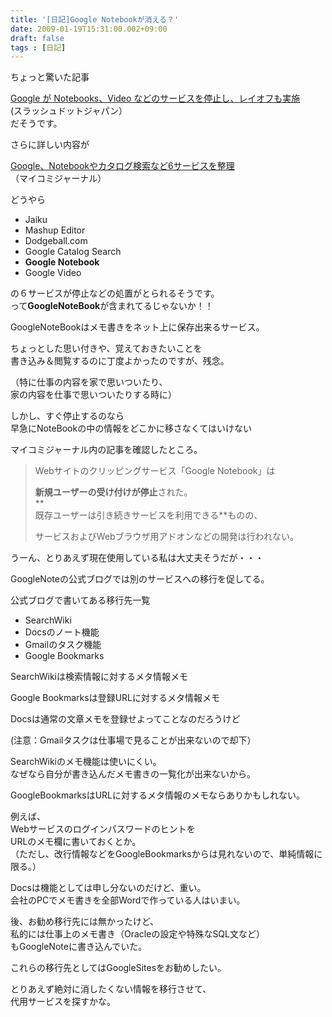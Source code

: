 ```yaml
---
title: '[日記]Google Notebookが消える？'
date: 2009-01-19T15:31:00.002+09:00
draft: false
tags : [日記]
---
```


ちょっと驚いた記事  
  
[Google が Notebooks、Video などのサービスを停止し、レイオフも実施](http://slashdot.jp/it/article.pl?sid=09/01/15/1444226 "Google が Notebooks、Video などのサービスを停止し、レイオフも実施")  
(スラッシュドットジャパン）  
だそうです。  
  
さらに詳しい内容が  
  
[Google、Notebookやカタログ検索など6サービスを整理](http://journal.mycom.co.jp/news/2009/01/16/004/ "Google、Notebookやカタログ検索など6サービスを整理")  
（マイコミジャーナル）  
  
どうやら  
  

*   Jaiku
*   Mashup Editor
*   Dodgeball.com
*   Google Catalog Search
*   **Google Notebook**
*   Google Video

  
の６サービスが停止などの処置がとられるそうです。  
って**GoogleNoteBook**が含まれてるじゃないか！！  
  
  
  
  
GoogleNoteBookはメモ書きをネット上に保存出来るサービス。  
  
ちょっとした思い付きや、覚えておきたいことを  
書き込み＆閲覧するのに丁度よかったのですが、残念。  
  
（特に仕事の内容を家で思いついたり、  
家の内容を仕事で思いついたりする時に）  
  
  
しかし、すぐ停止するのなら  
早急にNoteBookの中の情報をどこかに移さなくてはいけない  
  
マイコミジャーナル内の記事を確認したところ。  
  

> Webサイトのクリッピングサービス「Google Notebook」は  
>   
> **新規ユーザーの受け付けが停止**された。  
> **  
> 既存ユーザーは引き続きサービスを利用できる**ものの、  
>   
> サービスおよびWebブラウザ用アドオンなどの開発は行われない。  

  
うーん、とりあえず現在使用している私は大丈夫そうだが・・・  
  
GoogleNoteの公式ブログでは別のサービスへの移行を促してる。  
  
公式ブログで書いてある移行先一覧  

*   SearchWiki
*   Docsのノート機能
*   Gmailのタスク機能
*   Google Bookmarks

  
SearchWikiは検索情報に対するメタ情報メモ  
  
Google Bookmarksは登録URLに対するメタ情報メモ  
  
Docsは通常の文章メモを登録せよってことなのだろうけど  
  
(注意：Gmailタスクは仕事場で見ることが出来ないので却下）  
  
  
  
  
SearchWikiのメモ機能は使いにくい。  
なぜなら自分が書き込んだメモ書きの一覧化が出来ないから。  
  
GoogleBookmarksはURLに対するメタ情報のメモならありかもしれない。  
  
例えば、  
Webサービスのログインパスワードのヒントを  
URLのメモ欄に書いておくとか。  
（ただし、改行情報などをGoogleBookmarksからは見れないので、単純情報に限る。）  
  
Docsは機能としては申し分ないのだけど、重い。  
会社のPCでメモ書きを全部Wordで作っている人はいまい。  
  
  
後、お勧め移行先には無かったけど、  
私的には仕事上のメモ書き（Oracleの設定や特殊なSQL文など）  
もGoogleNoteに書き込んでいた。  
  
これらの移行先としてはGoogleSitesをお勧めしたい。  
  
とりあえず絶対に消したくない情報を移行させて、  
代用サービスを探すかな。